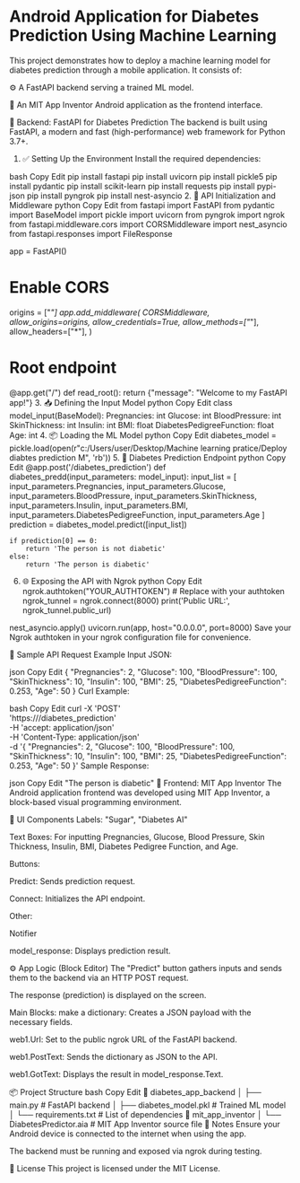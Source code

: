 # Android Application for Diabetes Prediction Using Machine Learning
This project demonstrates how to deploy a machine learning model for diabetes prediction through a mobile application. It consists of:

⚙️ A FastAPI backend serving a trained ML model.

📱 An MIT App Inventor Android application as the frontend interface.

🧠 Backend: FastAPI for Diabetes Prediction
The backend is built using FastAPI, a modern and fast (high-performance) web framework for Python 3.7+.

1. ✅ Setting Up the Environment
Install the required dependencies:

bash
Copy
Edit
pip install fastapi
pip install uvicorn
pip install pickle5
pip install pydantic
pip install scikit-learn
pip install requests
pip install pypi-json
pip install pyngrok
pip install nest-asyncio
2. 🚀 API Initialization and Middleware
python
Copy
Edit
from fastapi import FastAPI
from pydantic import BaseModel
import pickle
import uvicorn
from pyngrok import ngrok
from fastapi.middleware.cors import CORSMiddleware
import nest_asyncio
from fastapi.responses import FileResponse

app = FastAPI()

# Enable CORS
origins = ["*"]
app.add_middleware(
    CORSMiddleware,
    allow_origins=origins,
    allow_credentials=True,
    allow_methods=["*"],
    allow_headers=["*"],
)

# Root endpoint
@app.get("/")
def read_root():
    return {"message": "Welcome to my FastAPI app!"}
3. 📥 Defining the Input Model
python
Copy
Edit
class model_input(BaseModel):
    Pregnancies: int
    Glucose: int
    BloodPressure: int
    SkinThickness: int
    Insulin: int
    BMI: float
    DiabetesPedigreeFunction: float
    Age: int
4. 📦 Loading the ML Model
python
Copy
Edit
diabetes_model = pickle.load(open(r"c:/Users/user/Desktop/Machine learning pratice/Deploy diabtes prediction M", 'rb'))
5. 🧪 Diabetes Prediction Endpoint
python
Copy
Edit
@app.post('/diabetes_prediction')
def diabetes_predd(input_parameters: model_input):
    input_list = [
        input_parameters.Pregnancies,
        input_parameters.Glucose,
        input_parameters.BloodPressure,
        input_parameters.SkinThickness,
        input_parameters.Insulin,
        input_parameters.BMI,
        input_parameters.DiabetesPedigreeFunction,
        input_parameters.Age
    ]
    prediction = diabetes_model.predict([input_list])

    if prediction[0] == 0:
        return 'The person is not diabetic'
    else:
        return 'The person is diabetic'
6. 🌐 Exposing the API with Ngrok
python
Copy
Edit
ngrok.authtoken("YOUR_AUTHTOKEN")  # Replace with your authtoken
ngrok_tunnel = ngrok.connect(8000)
print('Public URL:', ngrok_tunnel.public_url)

nest_asyncio.apply()
uvicorn.run(app, host="0.0.0.0", port=8000)
Save your Ngrok authtoken in your ngrok configuration file for convenience.

📄 Sample API Request
Example Input JSON:

json
Copy
Edit
{
  "Pregnancies": 2,
  "Glucose": 100,
  "BloodPressure": 100,
  "SkinThickness": 10,
  "Insulin": 100,
  "BMI": 25,
  "DiabetesPedigreeFunction": 0.253,
  "Age": 50
}
Curl Example:

bash
Copy
Edit
curl -X 'POST' \
  'https://<your-ngrok-url>/diabetes_prediction' \
  -H 'accept: application/json' \
  -H 'Content-Type: application/json' \
  -d '{
  "Pregnancies": 2,
  "Glucose": 100,
  "BloodPressure": 100,
  "SkinThickness": 10,
  "Insulin": 100,
  "BMI": 25,
  "DiabetesPedigreeFunction": 0.253,
  "Age": 50
}'
Sample Response:

json
Copy
Edit
"The person is diabetic"
📲 Frontend: MIT App Inventor
The Android application frontend was developed using MIT App Inventor, a block-based visual programming environment.

🧩 UI Components
Labels: "Sugar", "Diabetes AI"

Text Boxes: For inputting Pregnancies, Glucose, Blood Pressure, Skin Thickness, Insulin, BMI, Diabetes Pedigree Function, and Age.

Buttons:

Predict: Sends prediction request.

Connect: Initializes the API endpoint.

Other:

Notifier

model_response: Displays prediction result.

⚙️ App Logic (Block Editor)
The "Predict" button gathers inputs and sends them to the backend via an HTTP POST request.

The response (prediction) is displayed on the screen.

Main Blocks:
make a dictionary: Creates a JSON payload with the necessary fields.

web1.Url: Set to the public ngrok URL of the FastAPI backend.

web1.PostText: Sends the dictionary as JSON to the API.

web1.GotText: Displays the result in model_response.Text.

📦 Project Structure
bash
Copy
Edit
📁 diabetes_app_backend
│   ├── main.py               # FastAPI backend
│   ├── diabetes_model.pkl    # Trained ML model
│   └── requirements.txt      # List of dependencies
📁 mit_app_inventor
│   └── DiabetesPredictor.aia # MIT App Inventor source file
📌 Notes
Ensure your Android device is connected to the internet when using the app.

The backend must be running and exposed via ngrok during testing.

📜 License
This project is licensed under the MIT License.
